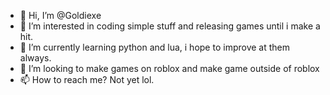- 👋 Hi, I’m @Goldiexe
- 👀 I’m interested in coding simple stuff and releasing games until i make a hit.
- 🌱 I’m currently learning python and lua, i hope to improve at them always.
- 💞️ I’m looking to make games on roblox and make game outside of roblox
- 📫 How to reach me? Not yet lol.

<!---
thx.
--->
